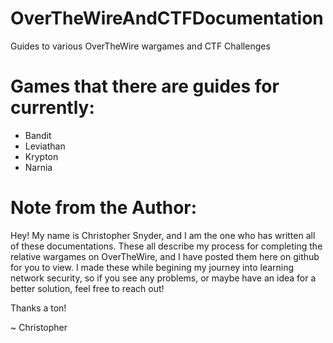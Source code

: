 # OverTheWireAndCTFDocumentation
Guides to various OverTheWire wargames and CTF Challenges

# Games that there are guides for currently:
 - Bandit
 - Leviathan
 - Krypton
 - Narnia

# Note from the Author:
Hey! My name is Christopher Snyder, and I am the one who has written all of these documentations.
These all describe my process for completing the relative wargames on OverTheWire, and I have posted them
here on github for you to view. I made these while begining my journey into learning network security, so if 
you see any problems, or maybe have an idea for a better solution, feel free to reach out!

Thanks a ton!

~ Christopher
